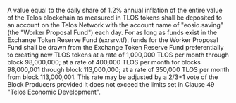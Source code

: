 A value equal to the daily share of 1.2% annual inflation of the entire value of the Telos blockchain as measured in TLOS tokens shall be deposited to an account on the Telos Network with the account name of "eosio.saving" (the "Worker Proposal Fund") each day. For as long as funds exist in the Exchange Token Reserve Fund (exrsrv.tf), funds for the Worker Proposal Fund shall be drawn from the Exchange Token Reserve Fund preferentially to creating new TLOS tokens at a rate of 1,000,000 TLOS per month through block 98,000,000; at a rate of 400,000 TLOS per month for blocks 98,000,001 through block 113,000,000; at a rate of 350,000 TLOS per month from block 113,000,001. This rate may be adjusted by a 2/3+1 vote of the Block Producers provided it does not exceed the limits set in Clause 49 "Telos Economic Development".
